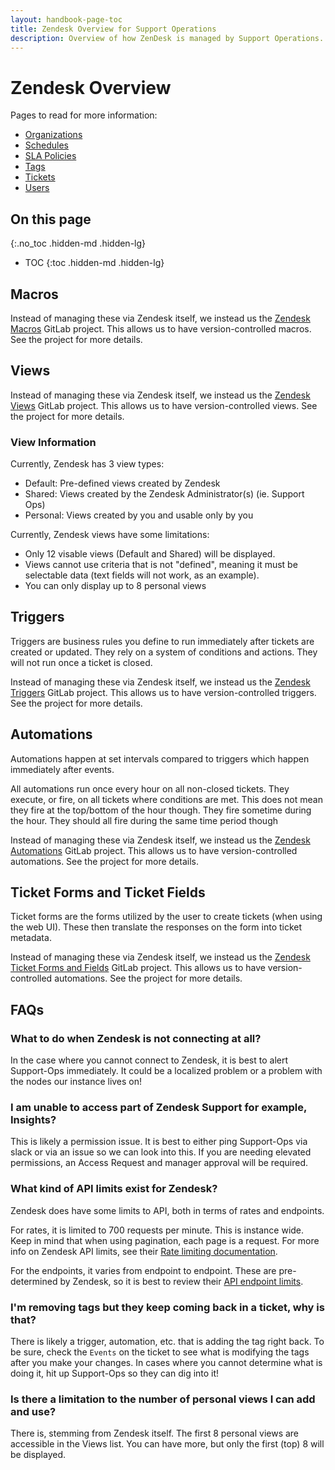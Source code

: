 ```yaml
---
layout: handbook-page-toc
title: Zendesk Overview for Support Operations
description: Overview of how ZenDesk is managed by Support Operations.
---
```


# Zendesk Overview

Pages to read for more information:

* [Organizations](organizations.html)
* [Schedules](schedules.html)
* [SLA Policies](slas.html)
* [Tags](tags.html)
* [Tickets](tickets.html)
* [Users](users.html)

## On this page
{:.no_toc .hidden-md .hidden-lg}

- TOC
{:toc .hidden-md .hidden-lg}

## Macros

Instead of managing these via Zendesk itself, we instead us the
[Zendesk Macros](https://gitlab.com/gitlab-com/support/support-ops/zendesk-macros/)
GitLab project. This allows us to have version-controlled macros. See the
project for more details.

## Views

Instead of managing these via Zendesk itself, we instead us the
[Zendesk Views](https://gitlab.com/gitlab-com/support/support-ops/zendesk-views)
GitLab project. This allows us to have version-controlled views. See the
project for more details.

### View Information

Currently, Zendesk has 3 view types:

* Default: Pre-defined views created by Zendesk
* Shared: Views created by the Zendesk Administrator(s) (ie. Support Ops)
* Personal: Views created by you and usable only by you

Currently, Zendesk views have some limitations:

* Only 12 visable views (Default and Shared) will be displayed.
* Views cannot use criteria that is not "defined", meaning it must be selectable data (text fields will not work, as an example).
* You can only display up to 8 personal views

## Triggers

Triggers are business rules you define to run immediately after tickets are
created or updated. They rely on a system of conditions and actions. They will
not run once a ticket is closed.

Instead of managing these via Zendesk itself, we instead us the
[Zendesk Triggers](https://gitlab.com/gitlab-com/support/support-ops/zendesk-triggers)
GitLab project. This allows us to have version-controlled triggers. See the
project for more details.

## Automations
Automations happen at set intervals compared to triggers which happen immediately after events. 

All automations run once every hour on all non-closed tickets. They execute, or
fire, on all tickets where conditions are met. This does not mean they fire at
the top/bottom of the hour though. They fire sometime during the hour. They
should all fire during the same time period though

Instead of managing these via Zendesk itself, we instead us the
[Zendesk Automations](https://gitlab.com/gitlab-com/support/support-ops/zendesk-automations)
GitLab project. This allows us to have version-controlled automations. See the
project for more details.

## Ticket Forms and Ticket Fields

Ticket forms are the forms utilized by the user to create tickets (when using
the web UI). These then translate the responses on the form into ticket
metadata.

Instead of managing these via Zendesk itself, we instead us the
[Zendesk Ticket Forms and Fields](https://gitlab.com/gitlab-com/support/support-ops/zendesk-ticket-forms-and-fields )
GitLab project. This allows us to have version-controlled automations. See the
project for more details.

## FAQs

### What to do when Zendesk is not connecting at all?

In the case where you cannot connect to Zendesk, it is best to alert Support-Ops
immediately. It could be a localized problem or a problem with the nodes our
instance lives on!

### I am unable to access part of Zendesk Support for example, Insights?

This is likely a permission issue. It is best to either ping Support-Ops via
slack or via an issue so we can look into this. If you are needing elevated
permissions, an Access Request and manager approval will be required.

### What kind of API limits exist for Zendesk?

Zendesk does have some limits to API, both in terms of rates and endpoints.

For rates, it is limited to 700 requests per minute. This is instance wide.
Keep in mind that when using pagination, each page is a request. For more info
on Zendesk API limits, see their
[Rate limiting documentation](https://developer.zendesk.com/rest_api/docs/support/introduction#rate-limits).

For the endpoints, it varies from endpoint to endpoint. These are pre-determined
by Zendesk, so it is best to review their
[API endpoint limits](https://developer.zendesk.com/rest_api/docs/support/introduction#endpoint-specific-rate-limits).

### I'm removing tags but they keep coming back in a ticket, why is that?

There is likely a trigger, automation, etc. that is adding the tag right back.
To be sure, check the `Events` on the ticket to see what is modifying the tags
after you make your changes. In cases where you cannot determine what is doing
it, hit up Support-Ops so they can dig into it!

### Is there a limitation to the number of personal views I can add and use?

There is, stemming from Zendesk itself. The first 8 personal views are
accessible in the Views list. You can have more, but only the first (top) 8 will
be displayed.
